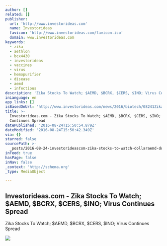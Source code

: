 ```yaml
---
author: []
related: []
publisher:
  url: 'http://www.investorideas.com'
  name: Investorideas
  favicon: 'http://www.investorideas.com/favicon.ico'
  domain: www.investorideas.com
keywords:
  - zika
  - aethlon
  - bcx4430
  - investorideas
  - vaccines
  - virus
  - hemopurifier
  - disease
  - aemd
  - infectious
description: 'Zika Stocks To Watch; $AEMD, $BCRX, $CERS, $INO; Virus Continues Spread'
inLanguage: en
app_links: []
isBasedOnUrl: 'http://www.investorideas.com/news/2016/biotech/08241Zika.asp'
title: >-
  Investorideas.com - Zika Stocks To Watch; $AEMD, $BCRX, $CERS, $INO; Virus
  Continues Spread
datePublished: '2016-08-24T15:50:54.879Z'
dateModified: '2016-08-24T15:50:42.349Z'
via: {}
starred: false
sourcePath: >-
  _posts/2016-08-24-investorideascom-zika-stocks-to-watch-dollaraemd-dollarbcrx-dollarcer.md
inFeed: true
hasPage: false
inNav: false
_context: 'http://schema.org'
_type: MediaObject

---
```

<article style=""><h1>Investorideas.com - Zika Stocks To Watch; $AEMD, $BCRX, $CERS, $INO; Virus Continues Spread</h1><p>Zika Stocks To Watch; $AEMD, $BCRX, $CERS, $INO; Virus Continues Spread</p><img src="http://www.investorideas.com/news/2016/biotech/images/082416-1.jpg" /></article>